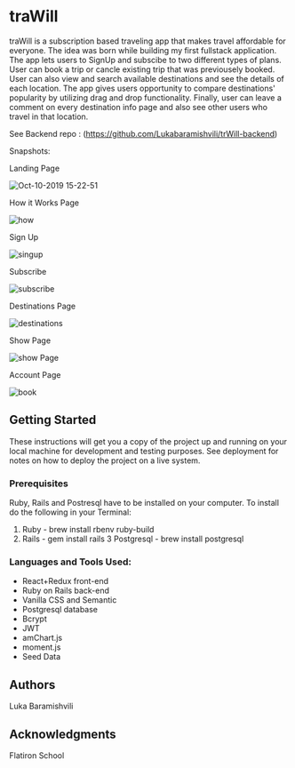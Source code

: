 # traWill

traWill is a subscription based traveling app that makes travel affordable for everyone. The idea was born while building my first fullstack application. The app lets users to SignUp and subscibe to two different types of plans. User can book a trip or cancle existing trip that was previousely booked. User can also view and search available destinations and see the details of each location. The app gives users opportunity to compare destinations' popularity by utilizing drag and drop functionality. Finally, user can leave a comment on every destination info page and also see other users who travel in that location. 
 
See Backend repo :  (https://github.com/Lukabaramishvili/trWill-backend)

Snapshots: 

Landing Page

![Oct-10-2019 15-22-51](https://user-images.githubusercontent.com/45564632/66599729-ea861b80-eb71-11e9-8a2a-d5520ccf5043.gif)

How it Works Page

![how](https://user-images.githubusercontent.com/45564632/66598419-01773e80-eb6f-11e9-8eac-9a531732d5d4.gif)

Sign Up 

![singup](https://user-images.githubusercontent.com/45564632/66598471-1eac0d00-eb6f-11e9-80bc-d3786e4291a2.gif)

Subscribe

![subscribe](https://user-images.githubusercontent.com/45564632/66598548-4307e980-eb6f-11e9-8164-786004feca27.gif)

Destinations Page

![destinations](https://user-images.githubusercontent.com/45564632/66598605-5fa42180-eb6f-11e9-97d2-c36ba9015196.gif)

Show Page

![show Page](https://user-images.githubusercontent.com/45564632/66598679-88c4b200-eb6f-11e9-9121-a5107b51dcb5.gif)

Account Page

![book](https://user-images.githubusercontent.com/45564632/66598715-a134cc80-eb6f-11e9-8820-c8af4041de5b.gif)

## Getting Started

These instructions will get you a copy of the project up and running on your local machine for development and testing purposes. See deployment for notes on how to deploy the project on a live system.

### Prerequisites

Ruby, Rails and Postresql have to be installed on your computer.
To install do the following in your Terminal:
1. Ruby -  brew install rbenv ruby-build
2. Rails - gem install rails
3 Postgresql - brew install postgresql



### Languages and Tools Used:

* React+Redux front-end
* Ruby on Rails back-end
* Vanilla CSS and Semantic
* Postgresql database
* Bcrypt
* JWT 
* amChart.js 
* moment.js
* Seed Data

## Authors

Luka Baramishvili

## Acknowledgments

Flatiron School
